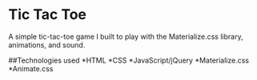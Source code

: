 # Tic Tac Toe 

A simple tic-tac-toe game I built to play with the Materialize.css library, animations, and sound.

##Technologies used
    *HTML
    *CSS
    *JavaScript/jQuery
    *Materialize.css 
    *Animate.css
